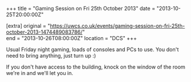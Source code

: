 +++
title = "Gaming Session on Fri 25th October 2013"
date = "2013-10-25T20:00:00Z"

[extra]
original = "https://uwcs.co.uk/events/gaming-session-on-fri-25th-october-2013-1474489083786/"    
end = "2013-10-26T08:00:00Z"
location = "DCS"
+++

Usual Friday night gaming, loads of consoles and PCs to use. You don't need to bring anything, just turn up :)

If you don't have access to the building, knock on the window of the room we're in and we'll let you in.

